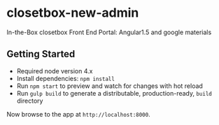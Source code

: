 # closetbox-new-admin
In-the-Box closetbox Front End Portal: Angular1.5 and google materials


## Getting Started
- Required node version 4.x
- Install dependencies: `npm install`
- Run `npm start` to preview and watch for changes with hot reload
- Run `gulp build` to generate a distributable, production-ready, `build` directory

Now browse to the app at `http://localhost:8000`.

